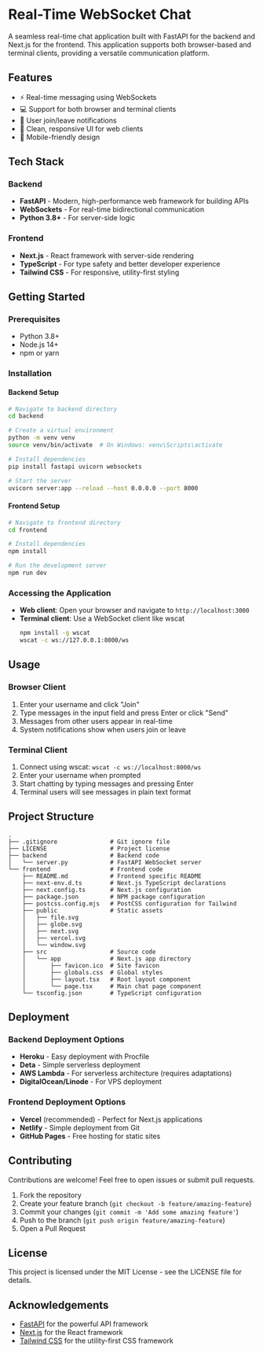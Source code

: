 # Real-Time WebSocket Chat

A seamless real-time chat application built with FastAPI for the backend and Next.js for the frontend. This application supports both browser-based and terminal clients, providing a versatile communication platform.

## Features

- ⚡ Real-time messaging using WebSockets
- 💻 Support for both browser and terminal clients
- 🔔 User join/leave notifications
- 🎨 Clean, responsive UI for web clients
- 📱 Mobile-friendly design

## Tech Stack

### Backend
- **FastAPI** - Modern, high-performance web framework for building APIs
- **WebSockets** - For real-time bidirectional communication
- **Python 3.8+** - For server-side logic

### Frontend
- **Next.js** - React framework with server-side rendering
- **TypeScript** - For type safety and better developer experience
- **Tailwind CSS** - For responsive, utility-first styling

## Getting Started

### Prerequisites

- Python 3.8+
- Node.js 14+
- npm or yarn

### Installation

#### Backend Setup

```bash
# Navigate to backend directory
cd backend

# Create a virtual environment
python -m venv venv
source venv/bin/activate  # On Windows: venv\Scripts\activate

# Install dependencies
pip install fastapi uvicorn websockets

# Start the server
uvicorn server:app --reload --host 0.0.0.0 --port 8000
```

#### Frontend Setup

```bash
# Navigate to frontend directory
cd frontend

# Install dependencies
npm install

# Run the development server
npm run dev
```

### Accessing the Application

- **Web client**: Open your browser and navigate to `http://localhost:3000`
- **Terminal client**: Use a WebSocket client like wscat
  ```bash
  npm install -g wscat
  wscat -c ws://127.0.0.1:8000/ws
  ```

## Usage

### Browser Client

1. Enter your username and click "Join"
2. Type messages in the input field and press Enter or click "Send"
3. Messages from other users appear in real-time
4. System notifications show when users join or leave

### Terminal Client

1. Connect using wscat: `wscat -c ws://localhost:8000/ws`
2. Enter your username when prompted
3. Start chatting by typing messages and pressing Enter
4. Terminal users will see messages in plain text format

## Project Structure

```
.
├── .gitignore               # Git ignore file
├── LICENSE                  # Project license
├── backend                  # Backend code
│   └── server.py            # FastAPI WebSocket server
└── frontend                 # Frontend code
    ├── README.md            # Frontend specific README
    ├── next-env.d.ts        # Next.js TypeScript declarations
    ├── next.config.ts       # Next.js configuration
    ├── package.json         # NPM package configuration
    ├── postcss.config.mjs   # PostCSS configuration for Tailwind
    ├── public               # Static assets
    │   ├── file.svg
    │   ├── globe.svg
    │   ├── next.svg
    │   ├── vercel.svg
    │   └── window.svg
    ├── src                  # Source code
    │   └── app              # Next.js app directory
    │       ├── favicon.ico  # Site favicon
    │       ├── globals.css  # Global styles
    │       ├── layout.tsx   # Root layout component
    │       └── page.tsx     # Main chat page component
    └── tsconfig.json        # TypeScript configuration
```

## Deployment

### Backend Deployment Options

- **Heroku** - Easy deployment with Procfile
- **Deta** - Simple serverless deployment
- **AWS Lambda** - For serverless architecture (requires adaptations)
- **DigitalOcean/Linode** - For VPS deployment

### Frontend Deployment Options

- **Vercel** (recommended) - Perfect for Next.js applications
- **Netlify** - Simple deployment from Git
- **GitHub Pages** - Free hosting for static sites

## Contributing

Contributions are welcome! Feel free to open issues or submit pull requests.

1. Fork the repository
2. Create your feature branch (`git checkout -b feature/amazing-feature`)
3. Commit your changes (`git commit -m 'Add some amazing feature'`)
4. Push to the branch (`git push origin feature/amazing-feature`)
5. Open a Pull Request

## License

This project is licensed under the MIT License - see the LICENSE file for details.

## Acknowledgements

- [FastAPI](https://fastapi.tiangolo.com/) for the powerful API framework
- [Next.js](https://nextjs.org/) for the React framework
- [Tailwind CSS](https://tailwindcss.com/) for the utility-first CSS framework